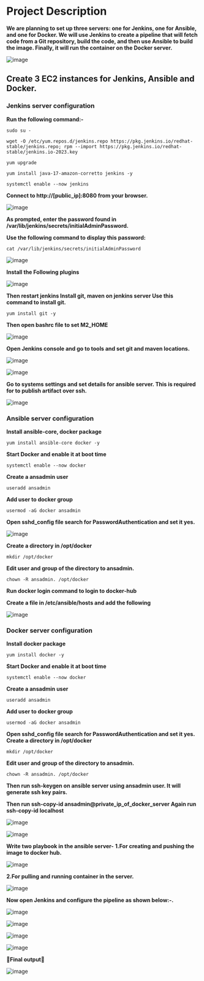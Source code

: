 # Project Description
**We are planning to set up three servers: one for Jenkins, one for Ansible, and one for Docker. We will use Jenkins to create a pipeline that will fetch code from a Git repository, build the code, and then use Ansible to build the image. Finally, it will run the container on the Docker server.**

![image](https://github.com/rishavdas494/aws_project/assets/72242235/0dd7558a-15eb-46e8-9493-a85b74f0bdf7)

## Create 3 EC2 instances for Jenkins, Ansible and Docker.

### Jenkins server configuration

**Run the following command:-** 
```
sudo su -
```
```
wget -O /etc/yum.repos.d/jenkins.repo https://pkg.jenkins.io/redhat-stable/jenkins.repo; rpm --import https://pkg.jenkins.io/redhat-stable/jenkins.io-2023.key
```
```
yum upgrade
```
```
yum install java-17-amazon-corretto jenkins -y
```
```
systemctl enable --now jenkins
```

**Connect to http://[public_ip]:8080 from your browser.** 

![image](https://github.com/rishavdas494/aws_project/assets/72242235/c203a3c1-2158-4ece-80cd-72bd1648c209)

**As prompted, enter the password found in /var/lib/jenkins/secrets/initialAdminPassword.**

**Use the following command to display this password:**
```
cat /var/lib/jenkins/secrets/initialAdminPassword
```

![image](https://github.com/rishavdas494/aws_project/assets/72242235/5cd0a44d-a1bf-4d58-9840-f02976517cb5)

**Install the Following plugins**

![image](https://github.com/rishavdas494/aws_project/assets/72242235/70e95810-805b-4ee4-a280-7593309c6d8c)

**Then restart jenkins
Install git, maven on jenkins server
Use this command to install git.**
```
yum install git -y
```
**Then open bashrc file to set M2_HOME**

![image](https://github.com/rishavdas494/aws_project/assets/72242235/d39b80d2-1522-49b2-bfde-874194909b74)

**Open Jenkins console and go to tools and set git and maven locations.**

![image](https://github.com/rishavdas494/aws_project/assets/72242235/e7831d7b-915e-4424-8086-fa9179308b0f)

![image](https://github.com/rishavdas494/aws_project/assets/72242235/8c7fa8a7-bbc1-471d-ac58-33925809825c)

**Go to systems settings and set details for ansible server. This is required for to publish artifact over ssh.**

![image](https://github.com/rishavdas494/aws_project/assets/72242235/9f9503cf-5995-48dd-9367-df7cefa25da8)

### Ansible server configuration

**Install ansible-core, docker package**
```
yum install ansible-core docker -y
```
**Start Docker and enable it at boot time**
```
systemctl enable --now docker
```
**Create a ansadmin user**
```
useradd ansadmin
```
**Add user to docker group**
```
usermod -aG docker ansadmin
```
**Open sshd_config file search for PasswordAuthentication and set it yes.**

![image](https://github.com/rishavdas494/aws_project/assets/72242235/fc7dd0db-7d71-420d-81bd-6be95b6f4919)

**Create a directory in /opt/docker**
```
mkdir /opt/docker
```
**Edit user and group of the directory to ansadmin.**
```
chown -R ansadmin. /opt/docker
```
**Run docker login command to login to docker-hub**

**Create a file in /etc/ansible/hosts and add the following**

![image](https://github.com/rishavdas494/aws_project/assets/72242235/591fa64d-8c68-4217-b629-64cf2781fb84)

### Docker server configuration

**Install docker package**
```
yum install docker -y
```
**Start Docker and enable it at boot time**
```
systemctl enable --now docker
```
**Create a ansadmin user**
```
useradd ansadmin
```
**Add user to docker group**
```
usermod -aG docker ansadmin
```
**Open sshd_config file search for PasswordAuthentication and set it yes.
Create a directory in /opt/docker**
```
mkdir /opt/docker
```
**Edit user and group of the directory to ansadmin.**
```
chown -R ansadmin. /opt/docker
```
**Then run ssh-keygen on ansible server using ansadmin user.
It will generate ssh key pairs.**

**Then run ssh-copy-id ansadmin@private_ip_of_docker_server
Again run ssh-copy-id localhost**

![image](https://github.com/rishavdas494/aws_project/assets/72242235/a883a20b-fcc2-4cd4-ad0e-b6b31fc81436)

![image](https://github.com/rishavdas494/aws_project/assets/72242235/2c184b58-4027-421e-84e9-520028f7d2e4)

**Write two playbook in the ansible server-**
**1.For creating and pushing the image to docker hub.**

![image](https://github.com/rishavdas494/aws_project/assets/72242235/09d9a8ac-ba87-4faa-b4ea-54adf7ca05a4)

**2.For pulling and running container in the server.**

![image](https://github.com/rishavdas494/aws_project/assets/72242235/7192ca74-a20b-4fda-9cfe-01b85f5033a4)

**Now open Jenkins and configure the pipeline as shown below:-.**

![image](https://github.com/rishavdas494/aws_project/assets/72242235/df60b56f-144e-4fa2-ae52-7ea01fea2fbf)

![image](https://github.com/rishavdas494/aws_project/assets/72242235/d6f81a6c-5909-4fd2-b973-b9e344a1fcd4)

![image](https://github.com/rishavdas494/aws_project/assets/72242235/ab7663f5-b700-4742-abfc-ef2884c921e9)

![image](https://github.com/rishavdas494/aws_project/assets/72242235/27d04b79-3822-4299-af68-aba00cdb83ee)

**🥇Final output🥇**

![image](https://github.com/rishavdas494/aws_project/assets/72242235/89307382-6139-45c7-b48f-a256ab1c238b)

